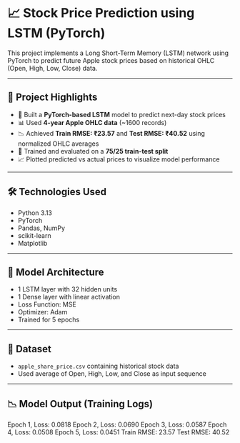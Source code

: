 # 📈 Stock Price Prediction using LSTM (PyTorch)

This project implements a Long Short-Term Memory (LSTM) network using PyTorch to predict future Apple stock prices based on historical OHLC (Open, High, Low, Close) data.

---

## 🚀 Project Highlights

- 🧠 Built a **PyTorch-based LSTM** model to predict next-day stock prices
- 📊 Used **4-year Apple OHLC data** (~1600 records)
- 📉 Achieved **Train RMSE: ₹23.57** and **Test RMSE: ₹40.52** using normalized OHLC averages
- 🧪 Trained and evaluated on a **75/25 train-test split**
- 📈 Plotted predicted vs actual prices to visualize model performance

---

## 🛠️ Technologies Used

- Python 3.13
- PyTorch
- Pandas, NumPy
- scikit-learn
- Matplotlib

---

## 🧪 Model Architecture

- 1 LSTM layer with 32 hidden units
- 1 Dense layer with linear activation
- Loss Function: MSE
- Optimizer: Adam
- Trained for 5 epochs

---

## 📁 Dataset

- `apple_share_price.csv` containing historical stock data
- Used average of Open, High, Low, and Close as input sequence

---

## 📉 Model Output (Training Logs)
Epoch 1, Loss: 0.0818
Epoch 2, Loss: 0.0690
Epoch 3, Loss: 0.0587
Epoch 4, Loss: 0.0508
Epoch 5, Loss: 0.0451
Train RMSE: 23.57
Test RMSE: 40.52

